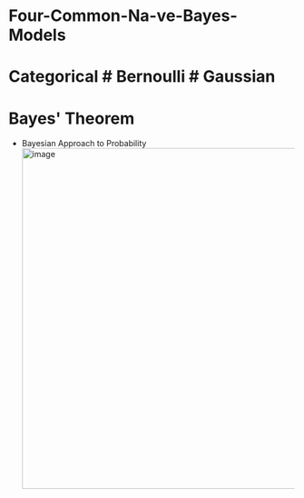 # Four-Common-Na-ve-Bayes-Models
# Categorical # Bernoulli # Gaussian

# Bayes' Theorem

- Bayesian Approach to Probability<img width="600" alt="image" src="https://github.com/ColleenJung/Four-Common-Na-ve-Bayes-Models/assets/119357849/fff6c011-84bb-4f93-8071-2a38765e42c4">
